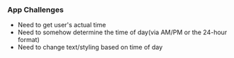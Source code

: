 ### App Challenges
- Need to get user's actual time
- Need to somehow determine the time of day(via AM/PM or the 24-hour format)
- Need to change text/styling based on time of day
